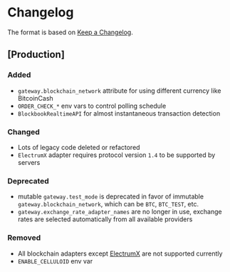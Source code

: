 # Changelog

The format is based on [Keep a Changelog](https://keepachangelog.com/en/1.0.0/).

## [Production]

### Added
* `gateway.blockchain_network` attribute for using different currency like BitcoinCash
* `ORDER_CHECK_*` env vars to control polling schedule
* `BlockbookRealtimeAPI` for almost instantaneous transaction detection

### Changed
* Lots of legacy code deleted or refactored
* `ElectrumX` adapter requires protocol version `1.4` to be supported by servers

### Deprecated
* mutable `gateway.test_mode` is deprecated in favor of immutable `gateway.blockchain_network`, which can be `BTC`, `BTC_TEST`, etc.
* `gateway.exchange_rate_adapter_names` are no longer in use, exchange rates are selected automatically from all available providers

### Removed
* All blockchain adapters except [ElectrumX](https://github.com/kyuupichan/electrumx) are not supported currently
* `ENABLE_CELLULOID` env var